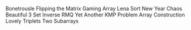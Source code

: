 Bonetrousle
Flipping the Matrix
Gaming Array
Lena Sort
New Year Chaos
Beautiful 3 Set
Inverse RMQ
Yet Another KMP Problem
Array Construction
Lovely Triplets
Two Subarrays